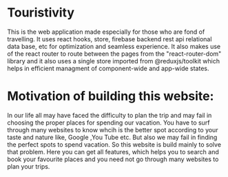 # Touristivity
This is the web application made especially for those who are fond of travelling. It uses react hooks, store, firebase backend rest api relational data base, etc for optimization 
and seamless experience. It also makes use of the react router to route between the pages from the "react-router-dom" library and it also uses a single store imported 
from @reduxjs/toolkit which helps in efficient managment of component-wide and app-wide states.
# Motivation of building this website:
In our life all may have faced the difficulty to plan the trip and may fail in choosing the proper places for spending our vacation. You have to surf through many websites to know
whcih is the better spot according to your taste and nature like, Google ,You Tube etc. But also we may fail in finding the perfect spots to spend vacation. So this website is 
build mainly to solve that problem. Here you can get all features, which helps you to search and book your favourite places and you need not go through many websites to plan 
your trips. 
